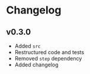 # Changelog

## v0.3.0

- Added `src`
- Restructured code and tests
- Removed `step` dependency
- Added changelog
